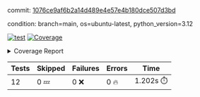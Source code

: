 commit: [1076ce9af6b2a14d489e4e57e4b180dce507d3bd](https://github.com/rcmdnk/inherit-docstring/tree/1076ce9af6b2a14d489e4e57e4b180dce507d3bd)

condition: branch=main, os=ubuntu-latest, python_version=3.12

[![test](https://github.com/rcmdnk/inherit-docstring/actions/workflows/test.yml/badge.svg)](https://github.com/rcmdnk/inherit-docstring/actions/runs/11228785456)
<a href="https://github.com/rcmdnk/inherit-docstring/blob/1076ce9af6b2a14d489e4e57e4b180dce507d3bd/README.md"><img alt="Coverage" src="https://img.shields.io/badge/Coverage-100%25-brightgreen.svg" /></a><details><summary>Coverage Report </summary><table><tr><th>File</th><th>Stmts</th><th>Miss</th><th>Cover</th></tr><tbody><tr><td><b>TOTAL</b></td><td><b>114</b></td><td><b>0</b></td><td><b>100%</b></td></tr></tbody></table></details>

| Tests | Skipped | Failures | Errors | Time |
| ----- | ------- | -------- | -------- | ------------------ |
| 12 | 0 :zzz: | 0 :x: | 0 :fire: | 1.202s :stopwatch: |

